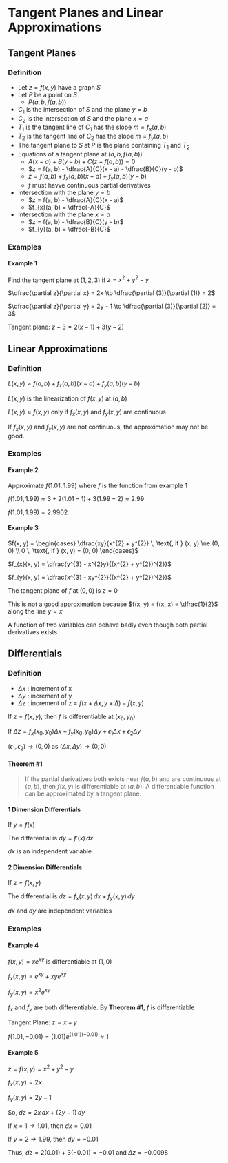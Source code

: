 # Tangent Planes and Linear Approximations

## Tangent Planes

### Definition

- Let $z = f(x, y)$ have a graph $S$
- Let $P$ be a point on $S$
	- $P(a, b, f(a, b))$
- $C_{1}$ is the intersection of $S$ and the plane $y = b$
- $C_{2}$ is the intersection of $S$ and the plane $x = a$
- $T_{1}$ is the tangent line of $C_{1}$ has the slope $m = f_{x}(a, b)$
- $T_{2}$ is the tangent line of $C_{2}$ has the slope $m = f_{y}(a, b)$
- The tangent plane to $S$ at $P$ is the plane containing $T_{1}$ and $T_{2}$
- Equations of a tangent plane at $(a, b, f(a, b))$
	- $A(x - a) + B(y - b) + C(z - f(a, b)) = 0$
	- $z = f(a, b) - \dfrac{A}{C}(x - a) - \dfrac{B}{C}(y - b)$
	- $z = f(a, b) + f_{x}(a, b)(x - a) + f_{y}(a, b)(y - b)$
	- $f$ must havve continuous partial derivatives
- Intersection with the plane $y = b$
	- $z = f(a, b) - \dfrac{A}{C}(x - a)$
	- $f_{x}(a, b) = \dfrac{-A}{C}$
- Intersection with the plane $x = a$
	- $z = f(a, b) - \dfrac{B}{C}(y - b)$
	- $f_{y}(a, b) = \dfrac{-B}{C}$

### Examples

#### Example 1

Find the tangent plane at $(1, 2, 3)$ if $z = x^{2} + y^{2} - y$

$\dfrac{\partial z}{\partial x} = 2x \to \dfrac{\partial (3)}{\partial (1)} = 2$

$\dfrac{\partial z}{\partial y} = 2y - 1 \to \dfrac{\partial (3)}{\partial (2)} = 3$

Tangent plane: $z - 3 = 2(x - 1) + 3(y -2)$

## Linear Approximations

### Definition

$L(x, y) \approx f(a, b) + f_{x}(a, b)(x - a) + f_{y}(a, b)(y - b)$

$L(x, y)$ is the linearization of $f(x, y)$ at $(a, b$)

$L(x, y) \approx f(x, y)$ only if $f_{x}(x, y)$ and $f_{y}(x, y)$ are continuous

If $f_{x}(x, y)$ and $f_{y}(x, y)$ are not continuous, the approximation may not be good.

### Examples

#### Example 2

Approximate $f(1.01, 1.99)$ where $f$ is the function from example 1

$f(1.01, 1.99) \approx 3 + 2(1.01 - 1) + 3(1.99 - 2) \approx 2.99$

$f(1.01, 1.99) = 2.9902$

#### Example 3

$f(x, y) = \begin{cases} \dfrac{xy}{x^{2} + y^{2}} \, \text{, if } (x, y) \ne (0, 0) \\ 0 \, \text{, if } (x, y) = (0, 0) \end{cases}$

$f_{x}(x, y) = \dfrac{y^{3} - x^{2}y}{(x^{2} + y^{2})^{2}}$

$f_{y}(x, y) = \dfrac{x^{3} - xy^{2}}{(x^{2} + y^{2})^{2}}$

The tangent plane of $f$ at $(0, 0)$ is $z = 0$

This is not a good approximation because $f(x, y) = f(x, x) = \dfrac{1}{2}$ along the line $y = x$

A function of two variables can behave badly even though both partial derivatives exists

## Differentials

### Definition

- $\Delta x$ : increment of x
- $\Delta y$ : increment of y
- $\Delta z$ : increment of z = $f(x + \Delta x, y + \Delta) - f(x, y)$

If $z = f(x, y)$, then $f$ is differentiable at $(x_{0}, y_{0})$

If $\Delta z = f_{x}(x_{0}, y_{0})\Delta x + f_{y}(x_{0}, y_{0})\Delta y + \epsilon_{1}\Delta x + \epsilon_{2}\Delta y$

$(\epsilon_{1}, \epsilon_{2}) \to (0, 0)$ as $(\Delta x, \Delta y) \to (0, 0)$

#### Theorem #1

> If the partial derivatives both exists near $f(a, b)$ and are continuous at $(a, b)$, then $f(x, y)$ is differentiable at $(a, b)$.
> A differentiable function can be approximated by a tangent plane.


#### 1 Dimension Differentials

If $y = f(x)$

The differential is $dy = f'(x) \, dx$

$dx$ is an independent variable

#### 2 Dimension Differentials

If $z = f(x, y)$

The differential is $dz = f_{x}(x, y) \, dx + f_{y}(x, y) \, dy$

$dx$ and $dy$ are independent variables

### Examples

#### Example 4

$f(x, y) = xe^{xy}$ is differentiable at $(1, 0)$

$f_{x}(x, y) = e^{xy} + xye^{xy}$

$f_{y}(x, y) = x^{2}e^{xy}$

$f_{x}$ and $f_{y}$ are both differentiable. By **Theorem #1**, $f$ is differentiable

Tangent Plane: $z = x + y$

$f(1.01, -0.01) = (1.01)e^{(1.01)(-0.01)} \approx 1$

#### Example 5

$z = f(x, y) = x^{2} + y^{2} - y$

$f_{x}(x, y) = 2x$

$f_{y}(x, y) = 2y - 1$

So, $dz = 2x \, dx + (2y - 1) \, dy$

If $x = 1 \to 1.01$, then $dx = 0.01$

If $y = 2 \to 1.99$, then $dy = -0.01$

Thus, $dz = 2(0.01) + 3(-0.01) = -0.01$ and $\Delta z = -0.0098$
